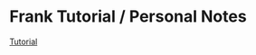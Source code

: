 Frank Tutorial / Personal Notes
=

[Tutorial](http://blog.thepete.net/blog/2012/06/24/writing-your-first-frank-test/)
